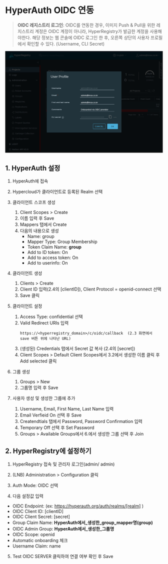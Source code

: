 # HyperAuth OIDC 연동

> **OIDC 레지스트리 로그인**: OIDC를 연동한 경우, 이미지 Push & Pull을 위한 레지스트리 계정은 OIDC 계정이 아니라,
HyperRegistry가 발급한 계정을 사용해야한다. 해당 정보는 웹 콘솔에 OIDC 로그인 한 후, 오른쪽 상단의 사용자 프로필에서 확인할 수 있다. (Username, CLI Secret) 

![레지스트리 로그인](user_profile.png)

## 1. HyperAuth 설정
    
1. HyperAuth에 접속
   
2. Hypercloud가 클라이언트로 등록된 Realm 선택 

3. 클라이언트 스코프 생성

   1. Client Scopes > Create
   2. 이름 입력 후 Save
   3. Mappers 탭에서 Create
   4. 다음의 내용으로 생성
      - Name: group
      - Mapper Type: Group Membership
      - Token Claim Name: **group**
      - Add to ID token: On
      - Add to access token: On
      - Add to userinfo: On

4. 클라이언트 생성

   1. Clients > Create
   2. Client ID 입력(2.4의 [clientID]), Client Protocol = openid-connect 선택 
   3. Save 클릭

5. 클라이언트 설정

   1. Access Type: confidential 선택
   2. Valid Redirect URIs 입력 
      ```text
      https://<hyperregistry_domain>/c/oidc/callback  (2.3 화면에서 save 버튼 위에 나타난 URL)
      ```
   3. (생성된) Credentials 탭에서 Secret 값 복사 (2.4의 [secret])
   4. Client Scopes > Default Client Scopes에서 3.2에서 생성한 이름 클릭 후 Add selected 클릭 

6. 그룹 생성

   1. Groups > New
   2. 그룹명 입력 후 Save

7. 사용자 생성 및 생성한 그룹에 추가

   1. Username, Email, First Name, Last Name 입력 
   2. Email Verfieid On 선택 후 Save
   3. Createndtials 탭에서 Password, Password Confirmation 입력
   4. Temporary Off 선택 후 Set Password
   5. Groups > Available Groups에서 6.에서 생성한 그룹 선택 후 Join


## 2. HyperRegistry에 설정하기

1. HyperRegistry 접속 및 관리자 로그인(admin/ admin)
   
2. (LNB) Administration > Configuration 클릭
   
3. Auth Mode: OIDC 선택
   
4. 다음 설정값 입력

- OIDC Endpoint: (ex: https://hyperauth.org/auth/realms/[realm] )
- OIDC Client ID: [clientID]
- OIDC Client Secret: [secret]
- Group Claim Name: **HyperAuth에서_생성한_group_mapper명(group)**
- OIDC Admin Group: **HyperAuth에서_생성한_그룹명**
- OIDC Scope: openid
- Automatic onboarding 체크
- Username Claim: name

5. Test OIDC SERVER 클릭하여 연결 여부 확인 후 Save
